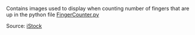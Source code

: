 Contains images used to display when counting number of fingers that are up in the python file [FingerCounter.py](https://github.com/RishPoria/RockPaperScissors/blob/main/OriginalProject/FingerCounter.py)  

Source: [iStock](https://www.istockphoto.com/vector/hands-gm1027195178-275419526)
